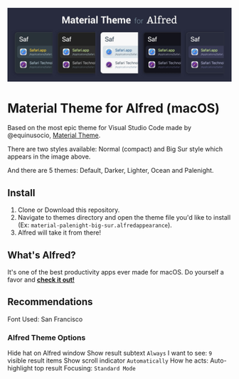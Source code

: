 ![Material Theme for Alfred Screenshot](https://raw.githubusercontent.com/r3volution11/material-alfred-theme/main/resources/material-alfred-theme-hero.jpg)

# Material Theme for Alfred (macOS)

Based on the most epic theme for Visual Studio Code made by @equinusocio, [Material Theme](https://github.com/equinusocio/vsc-material-theme).

There are two styles available: Normal (compact) and Big Sur style which appears in the image above.

And there are 5 themes: Default, Darker, Lighter, Ocean and Palenight.

## Install

1. Clone or Download this repository.
2. Navigate to themes directory and open the theme file you'd like to install (Ex: `material-palenight-big-sur.alfredappearance`).
3. Alfred will take it from there!

## What's Alfred?

It's one of the best productivity apps ever made for macOS. Do yourself a favor and [**check it out!**](https://www.alfredapp.com/)

## Recommendations

Font Used: San Francisco

### Alfred Theme Options

Hide hat on Alfred window
Show result subtext `Always`
I want to see: `9` visible result items
Show scroll indicator `Automatically`
How he acts: Auto-highlight top result
Focusing: `Standard Mode`
